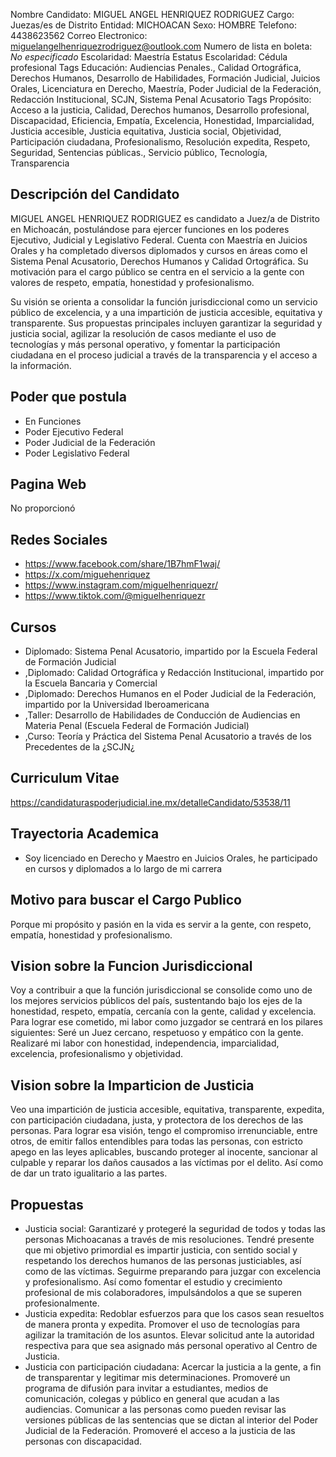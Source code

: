Nombre Candidato: MIGUEL ANGEL HENRIQUEZ RODRIGUEZ
Cargo: Juezas/es de Distrito
Entidad: MICHOACAN
Sexo: HOMBRE
Telefono: 4438623562
Correo Electronico: miguelangelhenriquezrodriguez@outlook.com
Numero de lista en boleta: *No especificado*
Escolaridad: Maestría
Estatus Escolaridad: Cédula profesional
Tags Educación: Audiencias Penales., Calidad Ortográfica, Derechos Humanos, Desarrollo de Habilidades, Formación Judicial, Juicios Orales, Licenciatura en Derecho, Maestría, Poder Judicial de la Federación, Redacción Institucional, SCJN, Sistema Penal Acusatorio
Tags Propósito: Acceso a la justicia, Calidad, Derechos humanos, Desarrollo profesional, Discapacidad, Eficiencia, Empatía, Excelencia, Honestidad, Imparcialidad, Justicia accesible, Justicia equitativa, Justicia social, Objetividad, Participación ciudadana, Profesionalismo, Resolución expedita, Respeto, Seguridad, Sentencias públicas., Servicio público, Tecnología, Transparencia


## Descripción del Candidato 

MIGUEL ANGEL HENRIQUEZ RODRIGUEZ es candidato a Juez/a de Distrito en Michoacán, postulándose para ejercer funciones en los poderes Ejecutivo, Judicial y Legislativo Federal. Cuenta con Maestría en Juicios Orales y ha completado diversos diplomados y cursos en áreas como el Sistema Penal Acusatorio, Derechos Humanos y Calidad Ortográfica. Su motivación para el cargo público se centra en el servicio a la gente con valores de respeto, empatía, honestidad y profesionalismo.

Su visión se orienta a consolidar la función jurisdiccional como un servicio público de excelencia, y a una impartición de justicia accesible, equitativa y transparente. Sus propuestas principales incluyen garantizar la seguridad y justicia social, agilizar la resolución de casos mediante el uso de tecnologías y más personal operativo, y fomentar la participación ciudadana en el proceso judicial a través de la transparencia y el acceso a la información.


## Poder que postula

- En Funciones
- Poder Ejecutivo Federal
- Poder Judicial de la Federación
- Poder Legislativo Federal


## Pagina Web

No proporcionó


## Redes Sociales

- https://www.facebook.com/share/1B7hmF1waj/
- https://x.com/miguehenriquez
- https://www.instagram.com/miguelhenriquezr/
- https://www.tiktok.com/@miguelhenriquezr


## Cursos

- Diplomado: Sistema Penal Acusatorio, impartido por la Escuela Federal de Formación Judicial
- ,Diplomado: Calidad Ortográfica y Redacción Institucional, impartido por la Escuela Bancaria y Comercial
- ,Diplomado: Derechos Humanos en el Poder Judicial de la Federación, impartido por la Universidad Iberoamericana
- ,Taller: Desarrollo de Habilidades de Conducción de Audiencias en Materia Penal (Escuela Federal de Formación Judicial)
- ,Curso: Teoría y Práctica del Sistema Penal Acusatorio a través de los Precedentes de la ¿SCJN¿


## Curriculum Vitae

https://candidaturaspoderjudicial.ine.mx/detalleCandidato/53538/11


## Trayectoria Academica

- Soy licenciado en Derecho y Maestro en Juicios Orales, he participado en cursos y diplomados a lo largo de mi carrera


## Motivo para buscar el Cargo Publico

Porque mi propósito y pasión en la vida es servir a la gente, con respeto, empatía, honestidad y profesionalismo.


## Vision sobre la Funcion Jurisdiccional

Voy a contribuir a que la función jurisdiccional se consolide como uno de los mejores servicios públicos del país, sustentando bajo los ejes de la honestidad, respeto, empatía, cercanía con la gente, calidad y excelencia. Para lograr ese cometido, mi labor como juzgador se centrará en los pilares siguientes: Seré un Juez cercano, respetuoso y empático con la gente. Realizaré mi labor con honestidad, independencia, imparcialidad, excelencia, profesionalismo y objetividad.


## Vision sobre la Imparticion de Justicia

Veo una impartición de justicia accesible, equitativa, transparente, expedita, con participación ciudadana, justa, y protectora de los derechos de las personas. Para lograr esa visión, tengo el compromiso irrenunciable, entre otros, de emitir fallos entendibles para todas las personas, con estricto apego en las leyes aplicables, buscando proteger al inocente, sancionar al culpable y reparar los daños causados a las víctimas por el delito. Así como de dar un trato igualitario a las partes.


## Propuestas

- Justicia social: Garantizaré y protegeré la seguridad de todos y todas las personas Michoacanas a través de mis resoluciones. Tendré presente que mi objetivo primordial es impartir justicia, con sentido social y respetando los derechos humanos de las personas justiciables, así como de las víctimas. Seguirme preparando para juzgar con excelencia y profesionalismo. Así como fomentar el estudio y crecimiento profesional de mis colaboradores, impulsándolos a que se superen profesionalmente.
- Justicia expedita: Redoblar esfuerzos para que los casos sean resueltos de manera pronta y expedita. Promover el uso de tecnologías para agilizar la tramitación de los asuntos. Elevar solicitud ante la autoridad respectiva para que sea asignado más personal operativo al Centro de Justicia.
- Justicia con participación ciudadana: Acercar la justicia a la gente, a fin de transparentar y legitimar mis determinaciones. Promoveré un programa de difusión para invitar a estudiantes, medios de comunicación, colegas y público en general que acudan a las audiencias. Comunicar a las personas como pueden revisar las versiones públicas de las sentencias que se dictan al interior del Poder Judicial de la Federación. Promoveré el acceso a la justicia de las personas con discapacidad.


